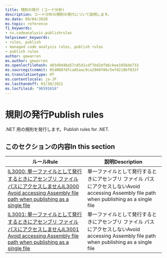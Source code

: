 ```yaml
---
title: 規則の発行 (コード分析)
description: コード分析の規則の発行について説明します。
ms.date: 09/04/2020
ms.topic: reference
f1_keywords:
- vs.codeanalysis.publishrules
helpviewer_keywords:
- rules, publish
- managed code analysis rules, publish rules
- publish rules
author: gewarren
ms.author: gewarren
ms.openlocfilehash: 403d9d48a57c85d1cdf7bd2dfb6cbee1656de733
ms.sourcegitcommit: 05d0087dfca85aac9ca2960f86c5efd218bf833f
ms.translationtype: HT
ms.contentlocale: ja-JP
ms.lasthandoff: 03/30/2021
ms.locfileid: "96591616"
---
```

# <a name="publish-rules"></a><span data-ttu-id="cca00-103">規則の発行</span><span class="sxs-lookup"><span data-stu-id="cca00-103">Publish rules</span></span>

<span data-ttu-id="cca00-104">.NET 用の規則を発行します。</span><span class="sxs-lookup"><span data-stu-id="cca00-104">Publish rules for .NET.</span></span>

## <a name="in-this-section"></a><span data-ttu-id="cca00-105">このセクションの内容</span><span class="sxs-lookup"><span data-stu-id="cca00-105">In this section</span></span>

|<span data-ttu-id="cca00-106">ルール</span><span class="sxs-lookup"><span data-stu-id="cca00-106">Rule</span></span>|<span data-ttu-id="cca00-107">説明</span><span class="sxs-lookup"><span data-stu-id="cca00-107">Description</span></span>|
|----------|-----------------|
|[<span data-ttu-id="cca00-108">IL3000: 単一ファイルとして発行するときにアセンブリ ファイル パスにアクセスしません</span><span class="sxs-lookup"><span data-stu-id="cca00-108">IL3000 Avoid accessing Assembly file path when publishing as a single file</span></span>](il3000.md)|<span data-ttu-id="cca00-109">単一ファイルとして発行するときにアセンブリ ファイル パスにアクセスしない</span><span class="sxs-lookup"><span data-stu-id="cca00-109">Avoid accessing Assembly file path when publishing as a single file</span></span>|
|[<span data-ttu-id="cca00-110">IL3001: 単一ファイルとして発行するときにアセンブリ ファイル パスにアクセスしません</span><span class="sxs-lookup"><span data-stu-id="cca00-110">IL3001 Avoid accessing Assembly file path when publishing as a single file</span></span>](il3001.md)|<span data-ttu-id="cca00-111">単一ファイルとして発行するときにアセンブリ ファイル パスにアクセスしない</span><span class="sxs-lookup"><span data-stu-id="cca00-111">Avoid accessing Assembly file path when publishing as a single file</span></span>|
